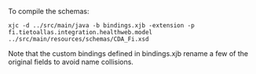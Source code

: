 To compile the schemas:

```
xjc -d ../src/main/java -b bindings.xjb -extension -p fi.tietoallas.integration.healthweb.model ../src/main/resources/schemas/CDA_Fi.xsd
```

Note that the custom bindings defined in bindings.xjb rename a few of the original fields to avoid name collisions.  